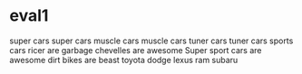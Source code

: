 # eval1
super cars
super cars
muscle cars
muscle cars
tuner cars
tuner cars
sports cars
ricer are garbage
chevelles are awesome
Super sport cars are awesome
dirt bikes are beast
toyota
dodge
lexus
ram
subaru


